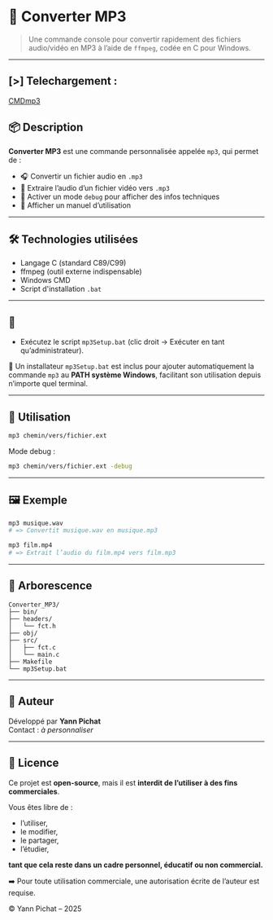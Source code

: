 # 🎵 Converter MP3

> Une commande console pour convertir rapidement des fichiers audio/vidéo en MP3 à l’aide de `ffmpeg`, codée en C pour Windows.

---

## [>]  Telechargement :

[CMDmp3](https://drive.google.com/file/d/1RCoZLyLohY17O72PsQJ1hkWmipZXt_LQ/view?usp=sharing)

## 📦 Description

**Converter MP3** est une commande personnalisée appelée `mp3`, qui permet de :

- 🎧 Convertir un fichier audio en `.mp3`
- 🎥 Extraire l’audio d’un fichier vidéo vers `.mp3`
- 🐞 Activer un mode `debug` pour afficher des infos techniques
- 📘 Afficher un manuel d’utilisation

---

## 🛠️ Technologies utilisées

- Langage C (standard C89/C99)
- ffmpeg (outil externe indispensable)
- Windows CMD
- Script d'installation `.bat`

---

## 🚀 
- Exécutez le script `mp3Setup.bat` (clic droit → Exécuter en tant qu’administrateur).

💾 Un installateur `mp3Setup.bat` est inclus pour ajouter automatiquement la commande `mp3` au **PATH système Windows**, facilitant son utilisation depuis n’importe quel terminal.

---

## 🧪 Utilisation

```bash
mp3 chemin/vers/fichier.ext
```

Mode debug :

```bash
mp3 chemin/vers/fichier.ext -debug
```

---

## 🖼️ Exemple

```bash
mp3 musique.wav
# => Convertit musique.wav en musique.mp3

mp3 film.mp4
# => Extrait l’audio du film.mp4 vers film.mp3
```

---

## 📂 Arborescence

```
Converter_MP3/
├── bin/
├── headers/
│   └── fct.h
├── obj/
├── src/
│   ├── fct.c
│   └── main.c
├── Makefile
└── mp3Setup.bat
```

---

## 👤 Auteur

Développé par **Yann Pichat**  
Contact : *à personnaliser*

---

## 📝 Licence

Ce projet est **open-source**, mais il est **interdit de l’utiliser à des fins commerciales**.

Vous êtes libre de :
- l’utiliser,
- le modifier,
- le partager,
- l’étudier,

**tant que cela reste dans un cadre personnel, éducatif ou non commercial.**

➡️ Pour toute utilisation commerciale, une autorisation écrite de l’auteur est requise.

© Yann Pichat – 2025
